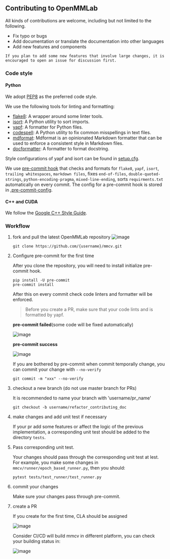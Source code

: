 ## Contributing to OpenMMLab

All kinds of contributions are welcome, including but not limited to the following.

- Fix typo or bugs
- Add documentation or translate the documentation into other languages
- Add new features and components

```{note}
If you plan to add some new features that involve large changes, it is encouraged to open an issue for discussion first.
```

### Code style

#### Python

We adopt [PEP8](https://www.python.org/dev/peps/pep-0008/) as the preferred code style.

We use the following tools for linting and formatting:

- [flake8](https://github.com/PyCQA/flake8): A wrapper around some linter tools.
- [isort](https://github.com/timothycrosley/isort): A Python utility to sort imports.
- [yapf](https://github.com/google/yapf): A formatter for Python files.
- [codespell](https://github.com/codespell-project/codespell): A Python utility to fix common misspellings in text files.
- [mdformat](https://github.com/executablebooks/mdformat): Mdformat is an opinionated Markdown formatter that can be used to enforce a consistent style in Markdown files.
- [docformatter](https://github.com/myint/docformatter): A formatter to format docstring.

Style configurations of yapf and isort can be found in [setup.cfg](./setup.cfg).

We use [pre-commit hook](https://pre-commit.com/) that checks and formats for `flake8`, `yapf`, `isort`, `trailing whitespaces`, `markdown files`,
fixes `end-of-files`, `double-quoted-strings`, `python-encoding-pragma`, `mixed-line-ending`, sorts `requirments.txt` automatically on every commit.
The config for a pre-commit hook is stored in [.pre-commit-config](./.pre-commit-config.yaml).

#### C++ and CUDA

We follow the [Google C++ Style Guide](https://google.github.io/styleguide/cppguide.html).

### Workflow

1. fork and pull the latest OpenMMLab repository
   ![image](https://user-images.githubusercontent.com/57566630/167305749-43c7f4e9-449b-4e98-ade5-0c9276d5c9ce.png)

   ```shell
   git clone https://github.com/{username}/mmcv.git
   ```

2. Configure pre-commit for the first time

   After you clone the repository, you will need to install initialize pre-commit hook.

   ```shell
   pip install -U pre-commit
   pre-commit install
   ```

   After this on every commit check code linters and formatter will be enforced.

   > Before you create a PR, make sure that your code lints and is formatted by yapf.

   **pre-commit failed**(some code will be fixed automatically)

   ![image](https://user-images.githubusercontent.com/57566630/167306461-3cb3b5bf-d9b3-4d5a-9c0a-34cfded8dbbc.png)

   **pre-commit success**

   ![image](https://user-images.githubusercontent.com/57566630/167306496-d2b8daf7-d72c-4129-a0e8-175f8a32cc47.png)

   If you are bothered by pre-commit when commit temporally change, you can commit your change with `--no-verify`

   ```shell
   git commit -m "xxx" --no-verify
   ```

3. checkout a new branch (do not use master branch for PRs)

   It is recommended to name your branch with 'username/pr_name'

   ```shell
   git checkout -b username/refactor_contributing_doc
   ```

4. make changes and add unit test if necessary

   If your pr add some features or affect the logic of the previous implementation, a corresponding unit test should be added to the directory `tests`.

5. Pass corresponding unit test.

   Your changes should pass through the corresponding unit test at lest. For example, you make some changes in `mmcv/runner/epoch_based_runner.py`, then you should:

   ```shell
   pytest tests/test_runner/test_runner.py
   ```

6. commit your changes

   Make sure your changes pass through pre-commit.

7. create a PR

   If you create for the first time, CLA should be assigned

   ![image](https://user-images.githubusercontent.com/57566630/167307569-a794b967-6e28-4eac-a942-00deb657815f.png)

   Consider CI/CD will build mmcv in different platform, you can check your building status in:

   ![image](https://user-images.githubusercontent.com/57566630/167307490-f9ebf9fa-63c0-4d83-8ba1-081ea169eb3a.png)
